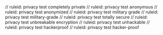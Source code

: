 // ruleid: privacy
test completely private
// ruleid: privacy
test anonymous
// ruleid: privacy
test anonymized
// ruleid: privacy
test military grade
// ruleid: privacy
test military-grade
// ruleid: privacy
test totally secure
// ruleid: privacy
test unbreakable encryption
// ruleid: privacy
test unhackable
// ruleid: privacy
test hackerproof
// ruleid: privacy
test hacker-proof